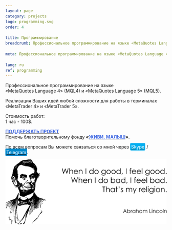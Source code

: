 ```yaml
---
layout: page
category: projects
logo: programming.svg
order: 4

title: Программирование
breadcrumb: Профессиональное программирование на языке «MetaQuotes Language 4» (MQL4) и «MetaQuotes Language 5» (MQL5). MetaTrader 4. MetaTrader 5.

meta: Профессиональное программирование на языке «MetaQuotes Language 4» (MQL4) и «MetaQuotes Language 5» (MQL5). MetaTrader 4. MetaTrader 5.

lang: ru
ref: programming
---
```


Профессиональное программирование на языке «MetaQuotes&nbsp;Language&nbsp;4»&nbsp;(MQL4) и «MetaQuotes&nbsp;Language&nbsp;5»&nbsp;(MQL5).

Реализация Ваших идей любой сложности для работы в терминалах «MetaTrader&nbsp;4» и «MetaTrader&nbsp;5».

Стоимость работ:  
1 час - 100$.

**<a href="https://www.paypal.com/cgi-bin/webscr?cmd=_s-xclick&hosted_button_id=T3KLFW2TE8SJC&source=url" target="_blank"><span style="color:#4169E1">ПОДДЕРЖАТЬ&nbsp;ПРОЕКТ</span></a>**  
Помочь благотворительному фонду **«<a href="https://fondzhivimalysh.ru/" target="_blank"><span style="color:#4169E1">ЖИВИ,&nbsp;МАЛЫШ</span></a>»**.

По всем вопросам Вы можете связаться со мной через <a href="skype:chutkoy89?call" target="_blank"><span style="background-color:#00aff0; color:white; padding:3px; border-radius: 3px">Skype</span></a> / <a href="https://t.me/chutkoy" target="_blank"><span style="background-color:#0088cc; color:white; padding:3px; border-radius: 3px">Telegram</span></a>.

<a data-fancybox="gallery" href="/img/programming/Lincoln.png"><img src="/img/programming/Lincoln.png" alt=""></a>
